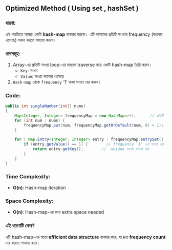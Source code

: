 ## **Optimized Method** ( Using set , hashSet )

### ধারণা:
এই পদ্ধতিতে আমরা একটি **hash-map** ব্যবহার করবো। এটি আমাদের প্রতিটি সংখ্যার frequency (কতবার এসেছে) সঞ্চয় করতে সাহায্য করবে।

### ধাপসমূহ:

1. Array-এর প্রতিটি সংখ্যা loop-এর মাধ্যমে traverse করে একটি hash-map তৈরি করুন।
    - `Key`: সংখ্যা
    - `Value`: সংখ্যা কতবার এসেছে
2. `Hash-map` থেকে `frequency` ‘1’ থাকা সংখ্যা বের করুন।


### Code:

```java 
public int singleNumber(int[] nums) 
{     
	Map<Integer, Integer> frequencyMap = new HashMap<>();      // প্রতিটি সংখ্যা hash-map-এ যুক্ত করুন     
	for (int num : nums) { 
		frequencyMap.put(num, frequencyMap.getOrDefault(num, 0) + 1);    
	}      
	    
	for ( Map.Entry<Integer, Integer> entry : frequencyMap.entrySet()  ) {
		if (entry.getValue() == 1) {        // frequency '1' এর সংখ্যা বের করুন 
			return entry.getKey();        //  unique সংখ্যা পাওয়া যায়  
		}     
	}    
}
```


### Time Complexity:
- **O(n)**: Hash-map  iteration

### Space Complexity:
- **O(n)**: Hash-map-এর জন্য extra space needed 

### এই ধারণাটি কেন? 
এটি hash-map-এর মতো **efficient data structure** ব্যবহার করে, যা দ্রুত **frequency count** বের করতে সাহায্য করে।